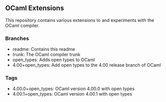 
## OCaml Extensions

This repository contains various extensions to and experiments with the OCaml compiler.

### Branches

* readme: Contains this readme
* trunk: The OCaml compiler trunk
* open_types: Adds open types to OCaml
* 4.00+open_types: Add open types to the 4.00 release branch of OCaml

### Tags

* 4.00.0+open_types: OCaml version 4.00.0 with open types
* 4.00.1+open_types: OCaml version 4.00.1 with open types


